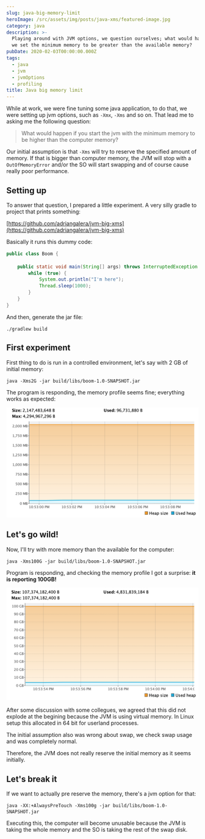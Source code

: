 ```yaml
---
slug: java-big-memory-limit
heroImage: /src/assets/img/posts/java-xms/featured-image.jpg
category: java
description: >-
  Playing around with JVM options, we question ourselves; what would happen if
  we set the minimum memory to be greater than the available memory?
pubDate: 2020-02-03T00:00:00.000Z
tags:
  - java
  - jvm
  - jvmOptions
  - profiling
title: Java big memory limit
---
```


While at work, we were fine tuning some java application, to do that, we were setting up jvm options, such as `-Xmx`, `-Xms` and so on. That lead me to asking me the following question:

> What would happen if you start the jvm with the minimum memory to be higher than the computer memory?

Our initial assumption is that `-Xms` will try to reserve the specified amount of memory. If that is bigger than computer memory, the JVM will stop with a `OutOfMemoryError` and/or the SO will start swapping and of course cause really poor performance.

## Setting up

To answer that question, I prepared a little experiment. A very silly gradle to project that prints something:

<a href="https://github.com/adriangalera/jvm-big-xms">[https://github.com/adriangalera/jvm-big-xms](https://github.com/adriangalera/jvm-big-xms)</a>

Basically it runs this dummy code:

```java
public class Boom {

    public static void main(String[] args) throws InterruptedException {
        while (true) {
            System.out.println("I'm here");
            Thread.sleep(1000);
        }
    }
}
```

And then, generate the jar file:

```shell
./gradlew build
```

## First experiment

First thing to do is run in a controlled environment, let's say with 2 GB of initial memory:

```shell
java -Xms2G -jar build/libs/boom-1.0-SNAPSHOT.jar
```

The program is responding, the memory profile seems fine; everything works as expected:

![](/src/assets/img/posts/java-xms/1.png)

## Let's go wild!

Now, I'll try with more memory than the available for the computer:

```shell
java -Xms100G -jar build/libs/boom-1.0-SNAPSHOT.jar
```

Program is responding, and checking the memory profile I got a surprise: **it is reporting 100GB!**

![](/src/assets/img/posts/java-xms/2.png)

After some discussion with some collegues, we agreed that this did not explode at the begining because the JVM is using virtual memory. In Linux setup this allocated in 64 bit for userland processes.

The initial assumption also was wrong about swap, we check swap usage and was completely normal.

Therefore, the JVM does not really reserve the initial memory as it seems initially.

## Let's break it

If we want to actually pre reserve the memory, there's a jvm option for that:

```shell
java -XX:+AlwaysPreTouch -Xms100g -jar build/libs/boom-1.0-SNAPSHOT.jar
```

Executing this, the computer will become unusable because the JVM is taking the whole memory and the SO is taking the rest of the swap disk.
